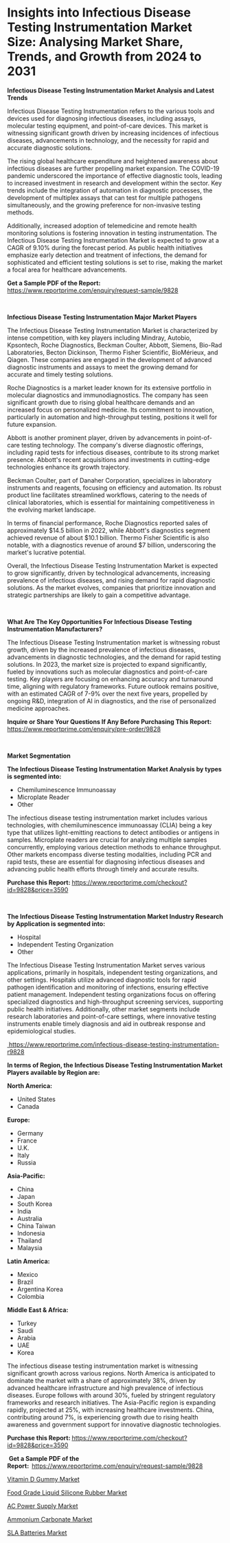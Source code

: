 <p><h1>Insights into Infectious Disease Testing Instrumentation Market Size: Analysing Market Share, Trends, and Growth from 2024 to 2031</h1></p><p><strong>Infectious Disease Testing Instrumentation Market Analysis and Latest Trends</strong></p>
<p><p>Infectious Disease Testing Instrumentation refers to the various tools and devices used for diagnosing infectious diseases, including assays, molecular testing equipment, and point-of-care devices. This market is witnessing significant growth driven by increasing incidences of infectious diseases, advancements in technology, and the necessity for rapid and accurate diagnostic solutions. </p><p>The rising global healthcare expenditure and heightened awareness about infectious diseases are further propelling market expansion. The COVID-19 pandemic underscored the importance of effective diagnostic tools, leading to increased investment in research and development within the sector. Key trends include the integration of automation in diagnostic processes, the development of multiplex assays that can test for multiple pathogens simultaneously, and the growing preference for non-invasive testing methods.</p><p>Additionally, increased adoption of telemedicine and remote health monitoring solutions is fostering innovation in testing instrumentation. The Infectious Disease Testing Instrumentation Market is expected to grow at a CAGR of 9.10% during the forecast period. As public health initiatives emphasize early detection and treatment of infections, the demand for sophisticated and efficient testing solutions is set to rise, making the market a focal area for healthcare advancements.</p></p>
<p><strong>Get a Sample PDF of the Report:&nbsp;</strong> <a href="https://www.reportprime.com/enquiry/request-sample/9828?utm_campaign=1422&utm_medium=2&utm_source=Github&utm_content=ia&utm_term=10102024&utm_id=infectious-disease-testing-instrumentation">https://www.reportprime.com/enquiry/request-sample/9828</a></p>
<p>&nbsp;</p>
<p><strong>Infectious Disease Testing Instrumentation Major Market Players</strong></p>
<p><p>The Infectious Disease Testing Instrumentation Market is characterized by intense competition, with key players including Mindray, Autobio, Kpsontech, Roche Diagnostics, Beckman Coulter, Abbott, Siemens, Bio-Rad Laboratories, Becton Dickinson, Thermo Fisher Scientific, BioMérieux, and Qiagen. These companies are engaged in the development of advanced diagnostic instruments and assays to meet the growing demand for accurate and timely testing solutions.</p><p>Roche Diagnostics is a market leader known for its extensive portfolio in molecular diagnostics and immunodiagnostics. The company has seen significant growth due to rising global healthcare demands and an increased focus on personalized medicine. Its commitment to innovation, particularly in automation and high-throughput testing, positions it well for future expansion.</p><p>Abbott is another prominent player, driven by advancements in point-of-care testing technology. The company's diverse diagnostic offerings, including rapid tests for infectious diseases, contribute to its strong market presence. Abbott's recent acquisitions and investments in cutting-edge technologies enhance its growth trajectory.</p><p>Beckman Coulter, part of Danaher Corporation, specializes in laboratory instruments and reagents, focusing on efficiency and automation. Its robust product line facilitates streamlined workflows, catering to the needs of clinical laboratories, which is essential for maintaining competitiveness in the evolving market landscape.</p><p>In terms of financial performance, Roche Diagnostics reported sales of approximately $14.5 billion in 2022, while Abbott's diagnostics segment achieved revenue of about $10.1 billion. Thermo Fisher Scientific is also notable, with a diagnostics revenue of around $7 billion, underscoring the market's lucrative potential.</p><p>Overall, the Infectious Disease Testing Instrumentation Market is expected to grow significantly, driven by technological advancements, increasing prevalence of infectious diseases, and rising demand for rapid diagnostic solutions. As the market evolves, companies that prioritize innovation and strategic partnerships are likely to gain a competitive advantage.</p></p>
<p>&nbsp;</p>
<p><strong>What Are The Key Opportunities For Infectious Disease Testing Instrumentation Manufacturers?</strong></p>
<p><p>The Infectious Disease Testing Instrumentation market is witnessing robust growth, driven by the increased prevalence of infectious diseases, advancements in diagnostic technologies, and the demand for rapid testing solutions. In 2023, the market size is projected to expand significantly, fueled by innovations such as molecular diagnostics and point-of-care testing. Key players are focusing on enhancing accuracy and turnaround time, aligning with regulatory frameworks. Future outlook remains positive, with an estimated CAGR of 7-9% over the next five years, propelled by ongoing R&D, integration of AI in diagnostics, and the rise of personalized medicine approaches.</p></p>
<p><strong>Inquire or Share Your Questions If Any Before Purchasing This Report:</strong> <a href="https://www.reportprime.com/enquiry/pre-order/9828?utm_campaign=1422&utm_medium=2&utm_source=Github&utm_content=ia&utm_term=10102024&utm_id=infectious-disease-testing-instrumentation">https://www.reportprime.com/enquiry/pre-order/9828</a></p>
<p>&nbsp;</p>
<p><strong>Market Segmentation</strong></p>
<p><strong>The Infectious Disease Testing Instrumentation Market Analysis by types is segmented into:</strong></p>
<p><ul><li>Chemiluminescence Immunoassay</li><li>Microplate Reader</li><li>Other</li></ul></p>
<p><p>The infectious disease testing instrumentation market includes various technologies, with chemiluminescence immunoassay (CLIA) being a key type that utilizes light-emitting reactions to detect antibodies or antigens in samples. Microplate readers are crucial for analyzing multiple samples concurrently, employing various detection methods to enhance throughput. Other markets encompass diverse testing modalities, including PCR and rapid tests, these are essential for diagnosing infectious diseases and advancing public health efforts through timely and accurate results.</p></p>
<p><strong>Purchase this Report:&nbsp;</strong><a href="https://www.reportprime.com/checkout?id=9828&price=3590&utm_campaign=1422&utm_medium=2&utm_source=Github&utm_content=ia&utm_term=10102024&utm_id=infectious-disease-testing-instrumentation">https://www.reportprime.com/checkout?id=9828&price=3590</a></p>
<p>&nbsp;</p>
<p><strong>The Infectious Disease Testing Instrumentation Market Industry Research by Application is segmented into:</strong></p>
<p><ul><li>Hospital</li><li>Independent Testing Organization</li><li>Other</li></ul></p>
<p><p>The Infectious Disease Testing Instrumentation Market serves various applications, primarily in hospitals, independent testing organizations, and other settings. Hospitals utilize advanced diagnostic tools for rapid pathogen identification and monitoring of infections, ensuring effective patient management. Independent testing organizations focus on offering specialized diagnostics and high-throughput screening services, supporting public health initiatives. Additionally, other market segments include research laboratories and point-of-care settings, where innovative testing instruments enable timely diagnosis and aid in outbreak response and epidemiological studies.</p></p>
<p><a href="https://www.reportprime.com/infectious-disease-testing-instrumentation-r9828?utm_campaign=1422&utm_medium=2&utm_source=Github&utm_content=ia&utm_term=10102024&utm_id=infectious-disease-testing-instrumentation">&nbsp;https://www.reportprime.com/infectious-disease-testing-instrumentation-r9828</a></p>
<p><strong>In terms of Region, the Infectious Disease Testing Instrumentation Market Players available by Region are:</strong></p>
<p>
    <p> <strong> North America: </strong>
        <ul>
            <li>United States</li>
            <li>Canada</li>
        </ul>
        </p> 
    <p> <strong> Europe: </strong>
        <ul>
            <li>Germany</li>
            <li>France</li>
            <li>U.K.</li>
            <li>Italy</li>
            <li>Russia</li>
        </ul>
        </p> 
    <p> <strong> Asia-Pacific: </strong>
        <ul>
            <li>China</li>
            <li>Japan</li>
            <li>South Korea</li>
            <li>India</li>
            <li>Australia</li>
            <li>China Taiwan</li>
            <li>Indonesia</li>
            <li>Thailand</li>
            <li>Malaysia</li>
        </ul>
        </p> 
    <p> <strong> Latin America: </strong>
        <ul>
            <li>Mexico</li>
            <li>Brazil</li>
            <li>Argentina Korea</li>
            <li>Colombia</li>
        </ul>
        </p> 
    <p> <strong> Middle East & Africa: </strong>
        <ul>
            <li>Turkey</li>
            <li>Saudi</li>
            <li>Arabia</li>
            <li>UAE</li>
            <li>Korea</li>
        </ul>
    </p>
    </p>
<p><p>The infectious disease testing instrumentation market is witnessing significant growth across various regions. North America is anticipated to dominate the market with a share of approximately 38%, driven by advanced healthcare infrastructure and high prevalence of infectious diseases. Europe follows with around 30%, fueled by stringent regulatory frameworks and research initiatives. The Asia-Pacific region is expanding rapidly, projected at 25%, with increasing healthcare investments. China, contributing around 7%, is experiencing growth due to rising health awareness and government support for innovative diagnostic technologies.</p></p>
<p><strong>Purchase this Report: </strong><a href="https://www.reportprime.com/checkout?id=9828&price=3590&utm_campaign=1422&utm_medium=2&utm_source=Github&utm_content=ia&utm_term=10102024&utm_id=infectious-disease-testing-instrumentation">https://www.reportprime.com/checkout?id=9828&price=3590</a></p>
<p>&nbsp;<strong>Get a Sample PDF of the Report:&nbsp;&nbsp;</strong><a href="https://www.reportprime.com/enquiry/request-sample/9828?utm_campaign=1422&utm_medium=2&utm_source=Github&utm_content=ia&utm_term=10102024&utm_id=infectious-disease-testing-instrumentation">https://www.reportprime.com/enquiry/request-sample/9828</a></p>
<p><strong></strong></p>
<p><p><a href="https://issuu.com/reportprime-2/docs/vitamin-d-gummy-market-size-2030.pp_c1b285135b2e55?utm_campaign=1422&utm_medium=2&utm_source=Github&utm_content=ia&utm_term=10102024&utm_id=infectious-disease-testing-instrumentation">Vitamin D Gummy Market</a></p><p><a href="https://issuu.com/reportprime-2/docs/food-grade-liquid-silicone-rubber-m_f0c1e17926c262?utm_campaign=1422&utm_medium=2&utm_source=Github&utm_content=ia&utm_term=10102024&utm_id=infectious-disease-testing-instrumentation">Food Grade Liquid Silicone Rubber Market</a></p><p><a href="https://www.linkedin.com/pulse/comprehensive-ac-power-supply-market-report-segmentation-oymue?utm_campaign=1422&utm_medium=2&utm_source=Github&utm_content=ia&utm_term=10102024&utm_id=infectious-disease-testing-instrumentation">AC Power Supply Market</a></p><p><a href="https://www.linkedin.com/pulse/global-ammonium-carbonate-market-trends-innovations-forward-looking-e57rc?utm_campaign=1422&utm_medium=2&utm_source=Github&utm_content=ia&utm_term=10102024&utm_id=infectious-disease-testing-instrumentation">Ammonium Carbonate Market</a></p><p><a href="https://www.linkedin.com/pulse/sla-batteries-market-segmentation-in-depth-analysis-emergency-jet3e?utm_campaign=1422&utm_medium=2&utm_source=Github&utm_content=ia&utm_term=10102024&utm_id=infectious-disease-testing-instrumentation">SLA Batteries Market</a></p></p>